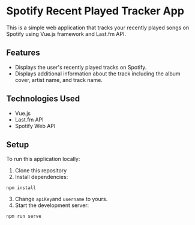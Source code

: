 # Spotify Recent Played Tracker App

This is a simple web application that tracks your recently played songs on Spotify using Vue.js framework and Last.fm API.

## Features

-   Displays the user's recently played tracks on Spotify.
-   Displays additional information about the track including the album cover, artist name, and track name.

## Technologies Used

-   Vue.js
-   Last.fm API
-   Spotify Web API

## Setup

To run this application locally:

1.  Clone this repository
2.  Install dependencies:
      
`npm install` 
    
3.  Change `apiKey`and `username` to yours.
4.  Start the development server:

`npm run serve`
